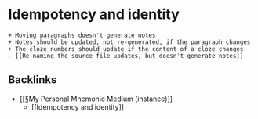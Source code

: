 # Idempotency and identity
	+ Moving paragraphs doesn't generate notes
	+ Notes should be updated, not re-generated, if the paragraph changes
	+ The cloze numbers should update if the content of a cloze changes
	- [[Re-naming the source file updates, but doesn't generate notes]]

## Backlinks
* [[§My Personal Mnemonic Medium (instance)]]
	* [[Idempotency and identity]]

<!-- {BearID:6206D6B8-90F7-4F17-895B-616815771972-24213-000050D0866262C8} -->
